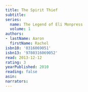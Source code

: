 ```yaml
---
title: The Spirit Thief
subtitle:
series:
  name: The Legend of Eli Monpress
  volume: 1
authors:
- lastName: Aaron
  firstName: Rachel
isbn10: '0316069051'
isbn13: '9780316069052'
read: 2013-12-12
rating: 3
yearPublished: 2010
reading: false
asin:
narrators:
---
```

